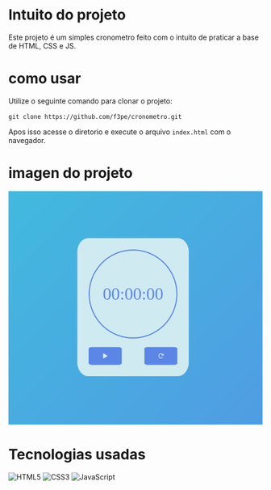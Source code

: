 # Intuito do projeto
Este projeto é um simples cronometro feito com o intuito de praticar a base de HTML, CSS e JS.

# como usar 
Utilize o seguinte comando para clonar o projeto:
``` 
git clone https://github.com/f3pe/cronometro.git
```
Apos isso acesse o diretorio e execute o arquivo `index.html` com o navegador.

# imagen do projeto
![Cronometro](cronometro.png)

# Tecnologias usadas
![HTML5](https://img.shields.io/badge/html5-%23E34F26.svg?style=for-the-badge&logo=html5&logoColor=white)
![CSS3](https://img.shields.io/badge/css3-%231572B6.svg?style=for-the-badge&logo=css3&logoColor=white)
![JavaScript](https://img.shields.io/badge/javascript-%23323330.svg?style=for-the-badge&logo=javascript&logoColor=%23F7DF1E)
